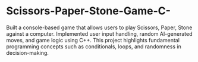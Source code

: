 # Scissors-Paper-Stone-Game-C-
Built a console-based game that allows users to play Scissors, Paper, Stone against a computer. Implemented user input handling, random AI-generated moves, and game logic using C++. This project highlights fundamental programming concepts such as conditionals, loops, and randomness in decision-making.
